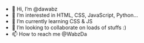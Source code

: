 - 👋 Hi, I’m @dawabz
- 👀 I’m interested in HTML, CSS, JavaScript, Python...
- 🌱 I’m currently learning CSS & JS
- 💞️ I’m looking to collaborate on loads of stuffs :)
- 📫 How to reach me @WabzDa

<!---
dawabz/dawabz is a ✨ special ✨ repository because its `README.md` (this file) appears on your GitHub profile.
You can click the Preview link to take a look at your changes.
--->
